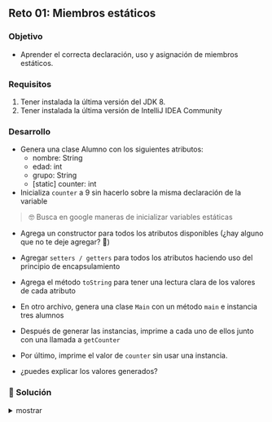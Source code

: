 ## Reto 01: Miembros estáticos

### Objetivo 

- Aprender el correcta declaración, uso y asignación de miembros estáticos.

### Requisitos 

1. Tener instalada la última versión del JDK 8.
2. Tener instalada la última versión de IntelliJ IDEA Community


### Desarrollo

* Genera una clase Alumno con los siguientes atributos:
    * nombre: String
    * edad: int
    * grupo: String
    * [static] counter: int
* Inicializa `counter` a 9 sin hacerlo sobre la misma declaración de la variable
> 🤓 Busca en google maneras de inicializar variables estáticas
* Agrega un constructor para todos los atributos disponibles (¿hay alguno que no te deje agregar? 🤔)
* Agregar `setters / getters` para todos los atributos haciendo uso del principio de encapsulamiento
* Agrega el método `toString` para tener una lectura clara de los valores de cada atributo

* En otro archivo, genera una clase `Main` con un método `main` e instancia tres alumnos
* Después de generar las instancias, imprime a cada uno de ellos junto con una llamada a `getCounter`

* Por último, imprime el valor de `counter` sin usar una instancia.

* ¿puedes explicar los valores generados?

### 📝 Solución
<details>
	<summary>mostrar</summary>

Cuando tengas tu propuesta, puedes compararla con la que se propone en este directorio observando los siguientes puntos

* En la carpeta `code` está el proyecto
* En la code `src` está el código
* La clase que ejecuta el programa es `Main.java`
</details>
